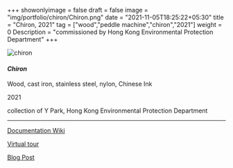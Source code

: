 +++
showonlyimage = false
draft = false
image = "img/portfolio/chiron/Chiron.png"
date = "2021-11-05T18:25:22+05:30"
title = "Chiron, 2021"
tag = ["wood","peddle machine","chiron","2021"]
weight = 0
Description = "commissioned by Hong Kong Environmental Protection Department"
+++

![chiron](/img/portfolio/chiron/Chiron.png)


#### *Chiron*

Wood, cast iron, stainless steel, nylon, Chinese Ink

2021

collection of Y Park, Hong Kong Environmental Protection Department

---
[Documentation Wiki](https://wiki.gallerieboii.sbs/index.php/Chiron_2021)

[Virtual tour](https://sculpturecamphk.com/Exhibition)

[Blog Post](/posts/chiron-wiki)
